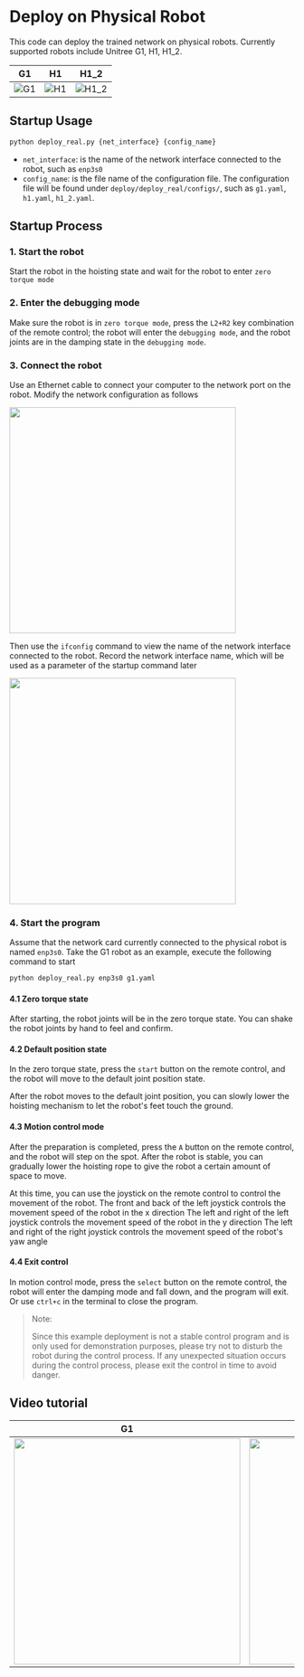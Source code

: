 # Deploy on Physical Robot

This code can deploy the trained network on physical robots. Currently supported robots include Unitree G1, H1, H1_2.

| G1 | H1 | H1_2 |
|--- | --- | --- |
| ![G1](https://github.com/user-attachments/assets/b28eaf57-235e-4934-8bde-90cbe42282b9) | ![H1](https://github.com/user-attachments/assets/9b990caa-1a8e-4ef7-9a72-8cca59502ee4) | ![H1_2](https://github.com/user-attachments/assets/f58144e3-038e-4de6-b143-d5c3fa567ab6) |


## Startup Usage

```bash
python deploy_real.py {net_interface} {config_name}
```

- `net_interface`: is the name of the network interface connected to the robot, such as `enp3s0`
- `config_name`: is the file name of the configuration file. The configuration file will be found under `deploy/deploy_real/configs/`, such as `g1.yaml`, `h1.yaml`, `h1_2.yaml`.

## Startup Process

### 1. Start the robot

Start the robot in the hoisting state and wait for the robot to enter `zero torque mode`

### 2. Enter the debugging mode

Make sure the robot is in `zero torque mode`, press the `L2+R2` key combination of the remote control; the robot will enter the `debugging mode`, and the robot joints are in the damping state in the `debugging mode`.


### 3. Connect the robot

Use an Ethernet cable to connect your computer to the network port on the robot. Modify the network configuration as follows

<img src="https://doc-cdn.unitree.com/static/2023/9/6/0f51cb9b12f94f0cb75070d05118c00a_980x816.jpg" width="400px">

Then use the `ifconfig` command to view the name of the network interface connected to the robot. Record the network interface name, which will be used as a parameter of the startup command later

<img src="https://oss-global-cdn.unitree.com/static/b84485f386994ef08b0ccfa928ab3830_825x484.png" width="400px">

### 4. Start the program

Assume that the network card currently connected to the physical robot is named `enp3s0`. Take the G1 robot as an example, execute the following command to start

```bash
python deploy_real.py enp3s0 g1.yaml
```

#### 4.1 Zero torque state

After starting, the robot joints will be in the zero torque state. You can shake the robot joints by hand to feel and confirm.

#### 4.2 Default position state

In the zero torque state, press the `start` button on the remote control, and the robot will move to the default joint position state.

After the robot moves to the default joint position, you can slowly lower the hoisting mechanism to let the robot's feet touch the ground.

#### 4.3 Motion control mode

After the preparation is completed, press the `A` button on the remote control, and the robot will step on the spot. After the robot is stable, you can gradually lower the hoisting rope to give the robot a certain amount of space to move.

At this time, you can use the joystick on the remote control to control the movement of the robot.
The front and back of the left joystick controls the movement speed of the robot in the x direction
The left and right of the left joystick controls the movement speed of the robot in the y direction
The left and right of the right joystick controls the movement speed of the robot's yaw angle

#### 4.4 Exit control

In motion control mode, press the `select` button on the remote control, the robot will enter the damping mode and fall down, and the program will exit. Or use `ctrl+c` in the terminal to close the program.

> Note:
>
> Since this example deployment is not a stable control program and is only used for demonstration purposes, please try not to disturb the robot during the control process. If any unexpected situation occurs during the control process, please exit the control in time to avoid danger.

## Video tutorial

| G1 | H1 | H1_2 |
|--- | --- | --- |
| [<img src="https://oss-global-cdn.unitree.com/static/c5667475f51844628911cf032509d80a_1920x1080.png" width="400px">](https://oss-global-cdn.unitree.com/static/621806fb837c4f869e5c59efd1d93105.mp4) | [<img src="https://oss-global-cdn.unitree.com/static/42d2332dc3004097896f33d0db027039_1920x1080.png" width="400px">](https://oss-global-cdn.unitree.com/static/9c61509fc4f74d21bb707a5fe3ae11aa.mp4) | [<img src="https://oss-global-cdn.unitree.com/static/c49a03fa297a4d178ec3a5b01b9c0bbf_1920x1080.png" width="400px">](https://oss-global-cdn.unitree.com/static/e60a0fcd829e417f92a88e78463a695d.mp4) |